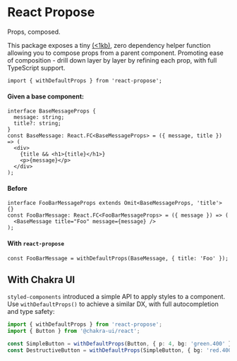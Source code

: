 # React Propose

Props, composed.

This package exposes a tiny [(<1kb)](https://bundlephobia.com/package/react-propose), zero dependency helper function allowing you to compose props from a parent component. Promoting ease of composition - drill down layer by layer by refining each prop, with full TypeScript support.

```tsx
import { withDefaultProps } from 'react-propose';
```

#### Given a base component:

```tsx
interface BaseMessageProps {
  message: string;
  title?: string;
}
const BaseMessage: React.FC<BaseMessageProps> = ({ message, title }) => (
  <div>
    {title && <h1>{title}</h1>}
    <p>{message}</p>
  </div>
);
```


#### Before

```tsx
interface FooBarMessageProps extends Omit<BaseMessageProps, 'title'> {}
const FooBarMessage: React.FC<FooBarMessageProps> = ({ message }) => (
  <BaseMessage title="Foo" message={message} />
);
```

#### With `react-propose`

```tsx
const FooBarMessage = withDefaultProps(BaseMessage, { title: 'Foo' });
```

## With Chakra UI

`styled-components` introduced a simple API to apply styles to a component. Use `withDefaultProps()` to achieve a similar DX, with full autocompletion and type safety:

```ts
import { withDefaultProps } from 'react-propose';
import { Button } from '@chakra-ui/react';

const SimpleButton = withDefaultProps(Button, { p: 4, bg: 'green.400' });
const DestructiveButton = withDefaultProps(SimpleButton, { bg: 'red.400'});
```
